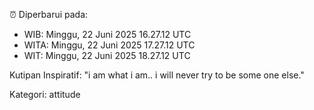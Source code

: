 ⏰ Diperbarui pada:
- WIB: Minggu, 22 Juni 2025 16.27.12 UTC
- WITA: Minggu, 22 Juni 2025 17.27.12 UTC
- WIT: Minggu, 22 Juni 2025 18.27.12 UTC

Kutipan Inspiratif:
"i am what i am.. i will never try to be some one else."


Kategori: attitude

